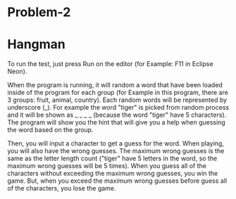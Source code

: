 # Problem-2
Hangman
=======

To run the test, just press Run on the editor (for Example: F11 in Eclipse Neon).

When the program is running, it will random a word that have been loaded inside of the program for each group (for Example in this program, there are 3 groups: fruit, animal, country). Each random words will be represented by underscore (_). For example the word "tiger" is picked from random process and it will be shown as _ _ _ _ (because the word "tiger" have 5 characters). The program will show you the hint that will give you a help when guessing the word based on the group. 

Then, you will input a character to get a guess for the word. When playing, you will also have the wrong guesses. The maximum wrong guesses is the same as the letter length count ("tiger" have 5 letters in the word, so the maximum wrong guesses will be 5 times). When you guess all of the characters without exceeding the maximum wrong guesses, you win the game. But, when you exceed the maximum wrong guesses before guess all of the characters, you lose the game.
